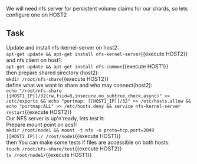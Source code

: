 
We will need nfs server for persistent volume claims for our shards, so lets configure one on HOST2

## Task
Update and install nfs-kernel-server on host2:<br>
`apt-get update && apt-get install nfs-kernel-server`{{execute HOST2}}<br>
and nfs client on host1:<br>
`apt-get update && apt-get install nfs-common`{{execute HOST1}}<br>
then prepare shared sirectory (host2):<br>
`mkdir /root/nfs-share`{{execute HOST2}}<br>
define what we want to share and who may connect(host2):<br>
`echo "/root/nfs-share [[HOST1_IP]]/32(rw,fsid=0,insecure,no_subtree_check,async)" >> /etc/exports &&
echo "portmap: [[HOST1_IP]]/32" >> /etc/hosts.allow &&
echo "portmap:ALL" >> /etc/hosts.deny &&
service nfs-kernel-server restart`{{execute HOST2}}<br>
Our NFS server is up'n'ready, lets test it:<br>
Prepare mount point on acs1:<br>
`mkdir /root/node1 &&
mount -t nfs -o proto=tcp,port=2049 [[HOST2_IP]]:/ /root/node1`{{execute HOST1}}<br>
then You can make some tests if files are accessible on both hosts:<br>
`touch /root/nfs-share/test`{{execute HOST2}}<br>
`ls /root/node1/`{{execute HOST1}}<br>
